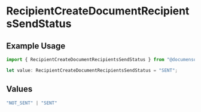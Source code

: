 # RecipientCreateDocumentRecipientsSendStatus

## Example Usage

```typescript
import { RecipientCreateDocumentRecipientsSendStatus } from "@documenso/sdk-typescript/models/operations";

let value: RecipientCreateDocumentRecipientsSendStatus = "SENT";
```

## Values

```typescript
"NOT_SENT" | "SENT"
```